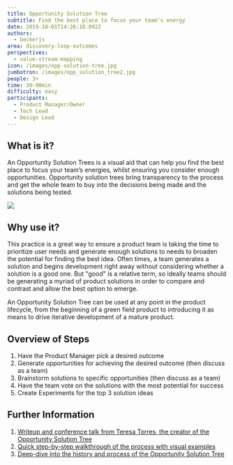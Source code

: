 ```yaml
---
title: Opportunity Solution Tree
subtitle: Find the best place to focus your team's energy
date: 2019-10-01T14:26:10.092Z
authors:
  - beckerjs
area: discovery-loop-outcomes
perspectives:
  - value-stream-mapping
icon: /images/opp-solution-tree.jpg
jumbotron: /images/opp_solution_tree2.jpg
people: 3+
time: 30-90min
difficulty: easy
participants:
  - Product Manager/Owner
  - Tech Lead
  - Design Lead
---
```

## What is it?

An Opportunity Solution Trees is a visual aid that can help you find the best place to focus your team’s energies, whilst ensuring you consider enough opportunities. Opportunity solution trees bring transparency to the process and get the whole team to buy into the decisions being made and the solutions being tested.

![](/images/opportunity-solution-tree.png)

## Why use it?

This practice is a great way to ensure a product team is taking the time to prioritize user needs and generate enough solutions to needs to broaden the potential for finding the best idea. Often times, a team generates a solution and begins development right away without considering whether a solution is a good one. But "good" is a relative term, so ideally teams should be generating a myriad of product solutions in order to compare and contrast and allow the best option to emerge.

An Opportunity Solution Tree can be used at any point in the product lifecycle, from the beginning of a green field product to introducing it as means to drive iterative development of a mature product. 

## Overview of Steps

1. Have the Product Manager pick a desired outcome
2. Generate opportunities for achieving the desired outcome (then discuss as a team)
3. Brainstorm solutions to specific opportunities (then discuss as a team)
4. Have the team vote on the solutions with the most potential for success
5. Create Experiments for the top 3 solution ideas

## Further Information

1. [Writeup and conference talk from Teresa Torres, the creator of the Opportunity Solution Tree](https://www.mindtheproduct.com/2017/10/critical-thinking-product-teams-teresa-torres/)
2. [Quick step-by-step walkthrough of the process with visual examples](https://cogent.co/blog/the-opportunity-solution-tree/)
3. [Deep-dive into the history and process of the Opportunity Solution Tree](https://www.producttalk.org/2016/08/opportunity-solution-tree/)
